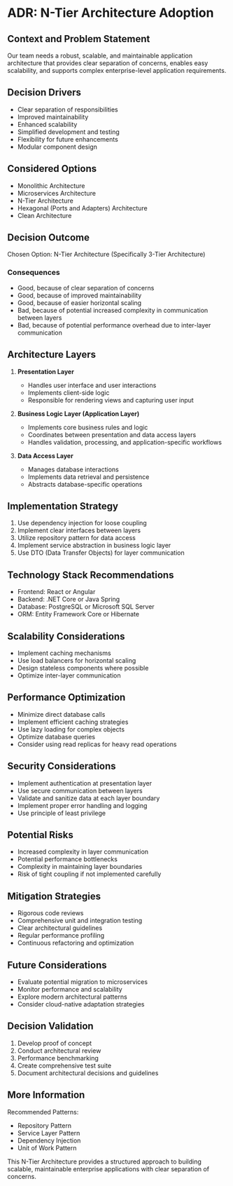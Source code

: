 # ADR: N-Tier Architecture Adoption

## Context and Problem Statement
Our team needs a robust, scalable, and maintainable application architecture that provides clear separation of concerns, enables easy scalability, and supports complex enterprise-level application requirements.

## Decision Drivers
* Clear separation of responsibilities
* Improved maintainability
* Enhanced scalability
* Simplified development and testing
* Flexibility for future enhancements
* Modular component design

## Considered Options
* Monolithic Architecture
* Microservices Architecture
* N-Tier Architecture
* Hexagonal (Ports and Adapters) Architecture
* Clean Architecture

## Decision Outcome
Chosen Option: N-Tier Architecture (Specifically 3-Tier Architecture)

### Consequences
* Good, because of clear separation of concerns
* Good, because of improved maintainability
* Good, because of easier horizontal scaling
* Bad, because of potential increased complexity in communication between layers
* Bad, because of potential performance overhead due to inter-layer communication

## Architecture Layers
1. **Presentation Layer**
   - Handles user interface and user interactions
   - Implements client-side logic
   - Responsible for rendering views and capturing user input

2. **Business Logic Layer (Application Layer)**
   - Implements core business rules and logic
   - Coordinates between presentation and data access layers
   - Handles validation, processing, and application-specific workflows

3. **Data Access Layer**
   - Manages database interactions
   - Implements data retrieval and persistence
   - Abstracts database-specific operations

## Implementation Strategy
1. Use dependency injection for loose coupling
2. Implement clear interfaces between layers
3. Utilize repository pattern for data access
4. Implement service abstraction in business logic layer
5. Use DTO (Data Transfer Objects) for layer communication

## Technology Stack Recommendations
* Frontend: React or Angular
* Backend: .NET Core or Java Spring
* Database: PostgreSQL or Microsoft SQL Server
* ORM: Entity Framework Core or Hibernate

## Scalability Considerations
* Implement caching mechanisms
* Use load balancers for horizontal scaling
* Design stateless components where possible
* Optimize inter-layer communication

## Performance Optimization
* Minimize direct database calls
* Implement efficient caching strategies
* Use lazy loading for complex objects
* Optimize database queries
* Consider using read replicas for heavy read operations

## Security Considerations
* Implement authentication at presentation layer
* Use secure communication between layers
* Validate and sanitize data at each layer boundary
* Implement proper error handling and logging
* Use principle of least privilege

## Potential Risks
* Increased complexity in layer communication
* Potential performance bottlenecks
* Complexity in maintaining layer boundaries
* Risk of tight coupling if not implemented carefully

## Mitigation Strategies
* Rigorous code reviews
* Comprehensive unit and integration testing
* Clear architectural guidelines
* Regular performance profiling
* Continuous refactoring and optimization

## Future Considerations
* Evaluate potential migration to microservices
* Monitor performance and scalability
* Explore modern architectural patterns
* Consider cloud-native adaptation strategies

## Decision Validation
1. Develop proof of concept
2. Conduct architectural review
3. Performance benchmarking
4. Create comprehensive test suite
5. Document architectural decisions and guidelines

## More Information
Recommended Patterns:
- Repository Pattern
- Service Layer Pattern
- Dependency Injection
- Unit of Work Pattern

This N-Tier Architecture provides a structured approach to building scalable, maintainable enterprise applications with clear separation of concerns.
